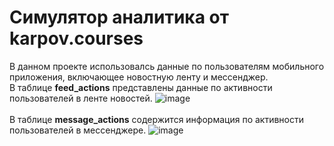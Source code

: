 # Симулятор аналитика от karpov.courses
В данном проекте использовалсь данные по пользователям мобильного приложения, включающее новостную ленту и мессенджер.\
В таблице **feed_actions** представлены данные по активности пользователей в ленте новостей.
![image](https://github.com/vbasargina/simulator_of_analyst/assets/147047190/59f9b91e-1d8b-4167-865f-1fc1de0d3f47)
\
\
В таблице **message_actions** содержится информация по активности пользователей в мессенджере.
![image](https://github.com/vbasargina/simulator_of_analyst/assets/147047190/5bf25be1-f0f3-4a9b-90c7-40877328926d)
